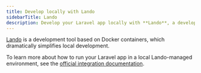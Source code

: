 ```yaml
---
title: Develop locally with Lando
sidebarTitle: Lando
description: Develop your Laravel app locally with **Lando**, a development tool based on Docker containers.
---
```


[Lando](https://lando.dev/) is a development tool based on Docker containers,
which dramatically simplifies local development.

To learn more about how to run your Laravel app in a local Lando-managed environment,
see the [official integration documentation](https://docs.lando.dev/platformsh/).

